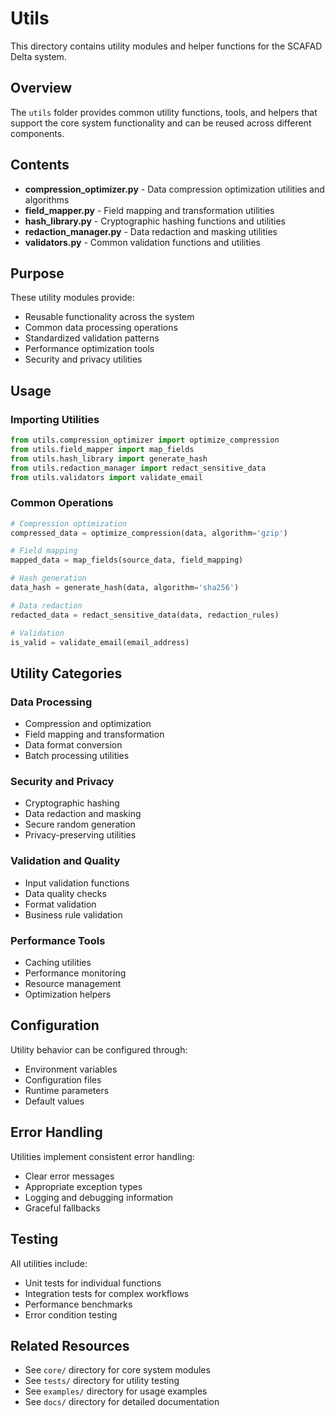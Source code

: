 # Utils

This directory contains utility modules and helper functions for the SCAFAD Delta system.

## Overview

The `utils` folder provides common utility functions, tools, and helpers that support the core system functionality and can be reused across different components.

## Contents

- **compression_optimizer.py** - Data compression optimization utilities and algorithms
- **field_mapper.py** - Field mapping and transformation utilities
- **hash_library.py** - Cryptographic hashing functions and utilities
- **redaction_manager.py** - Data redaction and masking utilities
- **validators.py** - Common validation functions and utilities

## Purpose

These utility modules provide:
- Reusable functionality across the system
- Common data processing operations
- Standardized validation patterns
- Performance optimization tools
- Security and privacy utilities

## Usage

### Importing Utilities
```python
from utils.compression_optimizer import optimize_compression
from utils.field_mapper import map_fields
from utils.hash_library import generate_hash
from utils.redaction_manager import redact_sensitive_data
from utils.validators import validate_email
```

### Common Operations
```python
# Compression optimization
compressed_data = optimize_compression(data, algorithm='gzip')

# Field mapping
mapped_data = map_fields(source_data, field_mapping)

# Hash generation
data_hash = generate_hash(data, algorithm='sha256')

# Data redaction
redacted_data = redact_sensitive_data(data, redaction_rules)

# Validation
is_valid = validate_email(email_address)
```

## Utility Categories

### Data Processing
- Compression and optimization
- Field mapping and transformation
- Data format conversion
- Batch processing utilities

### Security and Privacy
- Cryptographic hashing
- Data redaction and masking
- Secure random generation
- Privacy-preserving utilities

### Validation and Quality
- Input validation functions
- Data quality checks
- Format validation
- Business rule validation

### Performance Tools
- Caching utilities
- Performance monitoring
- Resource management
- Optimization helpers

## Configuration

Utility behavior can be configured through:
- Environment variables
- Configuration files
- Runtime parameters
- Default values

## Error Handling

Utilities implement consistent error handling:
- Clear error messages
- Appropriate exception types
- Logging and debugging information
- Graceful fallbacks

## Testing

All utilities include:
- Unit tests for individual functions
- Integration tests for complex workflows
- Performance benchmarks
- Error condition testing

## Related Resources

- See `core/` directory for core system modules
- See `tests/` directory for utility testing
- See `examples/` directory for usage examples
- See `docs/` directory for detailed documentation
